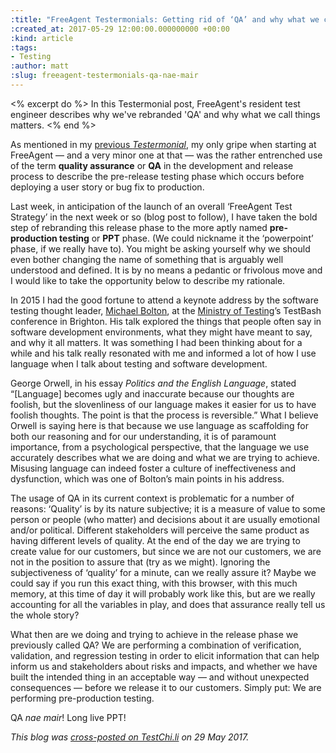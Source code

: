 ```yaml
---
:title: "FreeAgent Testermonials: Getting rid of ‘QA’ and why what we call things matters"
:created_at: 2017-05-29 12:00:00.000000000 +00:00
:kind: article
:tags:
- Testing
:author: matt
:slug: freeagent-testermonials-qa-nae-mair
---
```


<% excerpt do %>
In this Testermonial post, FreeAgent's resident test engineer describes why we've rebranded 'QA' and why what we call things matters.
<% end %>

As mentioned in my [previous _Testermonial_](http://engineering.freeagent.com/2017/01/25/freeagent-testermonials-exit-criteria/), my only gripe when starting at FreeAgent — and a very minor one at that — was the rather entrenched use of the term **quality assurance** or **QA** in the development and release process to describe the pre-release testing phase which occurs before deploying a user story or bug fix to production.

Last week, in anticipation of the launch of an overall ‘FreeAgent Test Strategy’ in the next week or so (blog post to follow), I have taken the bold step of rebranding this release phase to the more aptly named **pre-production testing** or **PPT** phase. (We could nickname it the ‘powerpoint’ phase, if we really have to). You might be asking yourself why we should even bother changing the name of something that is arguably well understood and defined. It is by no means a pedantic or frivolous move and I would like to take the opportunity below to describe my rationale.

In 2015 I had the good fortune to attend a keynote address by the software testing thought leader, [Michael Bolton](http://www.developsense.com/), at the [Ministry of Testing](https://www.ministryoftesting.com)’s TestBash conference in Brighton. His talk explored the things that people often say in software development environments, what they might have meant to say, and why it all matters. It was something I had been thinking about for a while and his talk really resonated with me and informed a lot of how I use language when I talk about testing and software development.

George Orwell, in his essay _Politics and the English Language_, stated “[Language] becomes ugly and inaccurate because our thoughts are foolish, but the slovenliness of our language makes it easier for us to have foolish thoughts. The point is that the process is reversible.” What I believe Orwell is saying here is that because we use language as scaffolding for both our reasoning and for our understanding, it is of paramount importance, from a psychological perspective, that the language we use accurately describes what we are doing and what we are trying to achieve. Misusing language can indeed foster a culture of ineffectiveness and dysfunction, which was one of Bolton’s main points in his address.

The usage of QA in its current context is problematic for a number of reasons:
‘Quality’ is by its nature subjective; it is a measure of value to some person or people (who matter) and decisions about it are usually emotional and/or political.
Different stakeholders will perceive the same product as having different levels of quality.
At the end of the day we are trying to create value for our customers, but since we are not our customers, we are not in the position to assure that (try as we might).
Ignoring the subjectiveness of ‘quality’ for a minute, can we really assure it? Maybe we could say if you run this exact thing, with this browser, with this much memory, at this time of day it will probably work like this, but are we really accounting for all the variables in play, and does that assurance really tell us the whole story?

What then are we doing and trying to achieve in the release phase we previously called QA? We are performing a combination of verification, validation, and regression testing in order to elicit information that can help inform us and stakeholders about risks and impacts, and whether we have built the intended thing in an acceptable way — and without unexpected consequences — before we release it to our customers. Simply put: We are performing pre-production testing. 

QA _nae mair_! Long live PPT!

_This blog was [cross-posted on TestChi.li](http://testchi.li/2017/05/testermonial-getting-rid-of-qa-and-why-what-we-call-things-matters) on 29 May 2017._